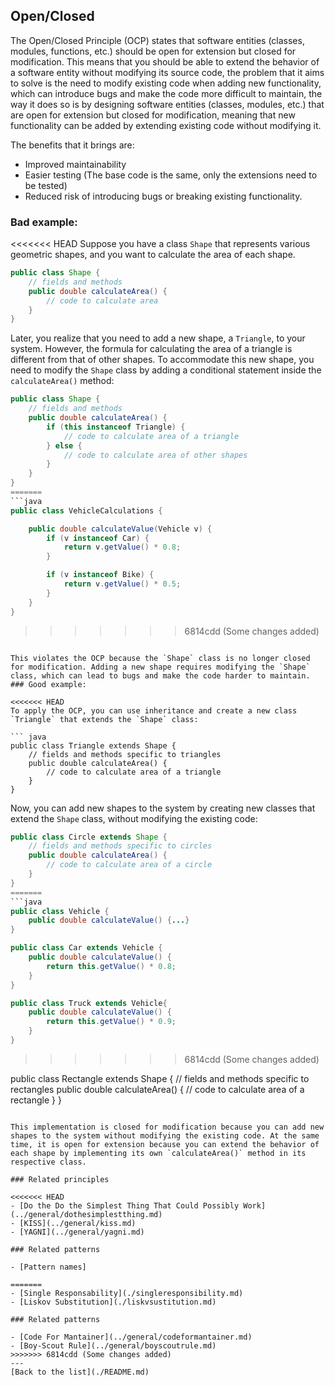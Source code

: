 ## Open/Closed

The Open/Closed Principle (OCP) states that software entities (classes, modules, functions, etc.) should be open for extension but closed for modification. This means that you should be able to extend the behavior of a software entity without modifying its source code, the problem that it aims to solve is the need to modify existing code when adding new functionality, which can introduce bugs and make the code more difficult to maintain, the way it does so is by designing software entities (classes, modules, etc.) that are open for extension but closed for modification, meaning that new functionality can be added by extending existing code without modifying it.

The benefits that it brings are:

- Improved maintainability
- Easier testing (The base code is the same, only the extensions need to be tested)
- Reduced risk of introducing bugs or breaking existing functionality.
### Bad example:

<<<<<<< HEAD
Suppose you have a class `Shape` that represents various geometric shapes, and you want to calculate the area of each shape. 

``` java
public class Shape {
    // fields and methods
    public double calculateArea() {
        // code to calculate area
    }
}
```

Later, you realize that you need to add a new shape, a `Triangle`, to your system. However, the formula for calculating the area of a triangle is different from that of other shapes. To accommodate this new shape, you need to modify the `Shape` class by adding a conditional statement inside the `calculateArea()` method:

``` java
public class Shape {
    // fields and methods
    public double calculateArea() {
        if (this instanceof Triangle) {
            // code to calculate area of a triangle
        } else {
            // code to calculate area of other shapes
        }
    }
}
=======
```java
public class VehicleCalculations {

    public double calculateValue(Vehicle v) {
        if (v instanceof Car) {
            return v.getValue() * 0.8;
        }

        if (v instanceof Bike) {
            return v.getValue() * 0.5;
        }
    }
}
```
>>>>>>> 6814cdd (Some changes added)

```

This violates the OCP because the `Shape` class is no longer closed for modification. Adding a new shape requires modifying the `Shape` class, which can lead to bugs and make the code harder to maintain.
### Good example:

<<<<<<< HEAD
To apply the OCP, you can use inheritance and create a new class `Triangle` that extends the `Shape` class:

``` java
public class Triangle extends Shape {
    // fields and methods specific to triangles
    public double calculateArea() {
        // code to calculate area of a triangle
    }
}

```

Now, you can add new shapes to the system by creating new classes that extend the `Shape` class, without modifying the existing code:

``` java
public class Circle extends Shape {
    // fields and methods specific to circles
    public double calculateArea() {
        // code to calculate area of a circle
    }
}
=======
```java
public class Vehicle {
    public double calculateValue() {...}
}

public class Car extends Vehicle {
    public double calculateValue() {
        return this.getValue() * 0.8;
    }
}

public class Truck extends Vehicle{
    public double calculateValue() {
        return this.getValue() * 0.9;
    }
}
```
>>>>>>> 6814cdd (Some changes added)

public class Rectangle extends Shape {
    // fields and methods specific to rectangles
    public double calculateArea() {
        // code to calculate area of a rectangle
    }
}

```

This implementation is closed for modification because you can add new shapes to the system without modifying the existing code. At the same time, it is open for extension because you can extend the behavior of each shape by implementing its own `calculateArea()` method in its respective class.

### Related principles

<<<<<<< HEAD
- [Do the Do the Simplest Thing That Could Possibly Work](../general/dothesimplestthing.md)
- [KISS](../general/kiss.md)
- [YAGNI](../general/yagni.md)

### Related patterns

- [Pattern names]

=======
- [Single Responsability](./singleresponsibility.md)
- [Liskov Substitution](./liskvsustitution.md)

### Related patterns

- [Code For Mantainer](../general/codeformantainer.md)
- [Boy-Scout Rule](../general/boyscoutrule.md)
>>>>>>> 6814cdd (Some changes added)
---
[Back to the list](./README.md)